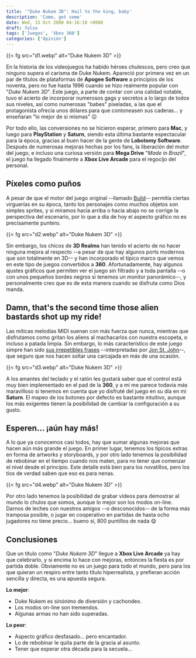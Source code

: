 ```yaml
---
title: '"Duke Nukem 3D": Hail to the king, baby'
description: 'Come, get some'
date: Wed, 15 Oct 2008 04:16:10 +0000
draft: false
tags: ['Juegos', 'Xbox 360']
categories: ['Opinión']
---
```


{{< fg src="d1.webp" alt="Duke Nukem 3D" >}}

En la historia de los videojuegos ha habido héroes chulescos, pero creo que ninguno supera el carisma de Duke Nukem. Apareció por primera vez en un par de títulos de plataformas de **Apogee Software** a principios de los noventa, pero no fue hasta 1996 cuando se hizo realmente popular con "_Duke Nukem 3D_". Este juego, a parte de contar con una calidad notable, tuvo el acierto de incorporar numerosos gags y secretos a lo largo de todos sus niveles, así como numerosas "babes" pixeladas, a las que el protagonista ofrecía unos dólares para que contoneasen sus caderas... y enseñaran "lo mejor de si mismas" :wink:

Por todo ello, las conversiones no se hicieron esperar, primero para **Mac**, y luego para **PlayStation** y **Saturn**, siendo esta última bastante espectacular para la época, gracias al buen hacer de la gente de **Lobotomy Software**. Después de numerosas mejoras hechas por los fans, la liberación del motor del juego, e incluso una curiosa versión para **Mega Drive** "_Made in Brazil_", el juego ha llegado finalmente a **Xbox Live Arcade** para el regocijo del personal.

## Píxeles como puños

A pesar de que el motor del juego original --llamado [Build](http://en.wikipedia.org/wiki/Build_engine)-- permitía ciertas virguerías en su época, tanto los personajes como muchos objetos son simples sprites, y si miramos hacia arriba o hacia abajo no se corrige la perspectiva del escenario, por lo que a día de hoy el aspecto gráfico no es precisamente puntero.

{{< fg src="d2.webp" alt="Duke Nukem 3D" >}}

Sin embargo, los chicos de **3D Realms** han tenido el acierto de no hacer ninguna mejora al respecto --a pesar de que hay algunos ports modernos que son totalmente en 3D-- y han incorporado el típico marco que vemos en este tipo de juegos convertidos a **360**. Afortunadamente, hay algunos ajustes gráficos que permiten ver el juego sin filtrado y a toda pantalla --o con unos pequeños bordes negros si tenemos un monitor panorámico--, y personalmente creo que es de esta manera cuando se disfruta como Dios manda.

## Damn, that's the second time those alien bastards shot up my ride!

Las míticas melodías MIDI suenan con más fuerza que nunca, mientras que disfrutamos como gritan los aliens al machacarlos con nuestra escopeta, o incluso a patada limpia. Sin embargo, lo más característico de este juego simpre han sido [sus irrepetibles frases](http://es.wikiquote.org/wiki/Duke_Nukem_3D) --interpretadas por [Jon St. John](http://www.imdb.com/name/nm0820652/)--, que seguro que nos hacen soltar una carcajada en más de una ocasión.

{{< fg src="d3.webp" alt="Duke Nukem 3D" >}}

A los amantes del teclado y el ratón les gustará saber que el control está muy bien implementado en el pad de la **360**, y a mi me parece todavía más maravilloso si tenemos en cuenta que yo disfruté del juego en su día en mi **Saturn**. El mapeo de los botones por defecto es bastante intuitivo, aunque los más exigentes tienen la posibilidad de cambiar la configuración a su gusto.

## Esperen... ¡aún hay más!

A lo que ya conocemos casi todos, hay que sumar algunas mejoras que hacen aún más grande el juego. En primer lugar, tenemos los típicos extras en forma de artworks y storyboards, y por otro lado tenemos la posibilidad de rebobinar en el tiempo cuando nos maten, para no tener que comenzar el nivel desde el principio. Este detalle está bien para los novatillos, pero los tíos de verdad saben que eso es para nenas.

{{< fg src="d4.webp" alt="Duke Nukem 3D" >}}

Por otro lado tenemos la posibilidad de grabar vídeos para demostrar al mundo lo chulos que somos, aunque lo mejor son los modos on-line. Darnos de leches con nuestros amigos --o desconocidos-- de la forma más tramposa posible, o jugar en cooperativo en partidas de hasta ocho jugadores no tiene precio... bueno sí, 800 puntillos de nada :yum:

## Conclusiones

Que un título como "_Duke Nukem 3D_" llegue a **Xbox Live Arcade** ya hay que celebrarlo, y si encima lo hace con mejoras, entonces la fiesta es por partida doble. Obviamente no es un juego para todo el mundo, pero para los que quieran un respiro entre tanto título hiperrealista, y prefieran acción sencilla y directa, es una apuesta segura.

**Lo mejor**:

*   Duke Nukem es sinónimo de diversión y cachondeo.
*   Los modos on-line son tremendos.
*   Algunas armas no han sido superadas.

**Lo peor**:

*   Aspecto gráfico desfasado... pero encantador.
*   Lo de rebobinar le quita parte de la gracia al asunto.
*   Tener que esperar otra década para la secuela...